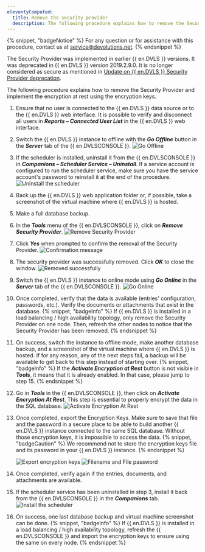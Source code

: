 ```yaml
---
eleventyComputed:
  title: Remove the security provider
  description: The following procedure explains how to remove the Security Provider and implement the encryption at rest using the encryption keys.
---
```

{% snippet, "badgeNotice" %}
For any question or for assistance with this procedure, contact us at [service@devolutions.net](mailto:service@devolutions.net).
{% endsnippet %}

The Security Provider was implemented in earlier {{ en.DVLS }} versions. It was deprecated in {{ en.DVLS }} version 2019.2.9.0. It is no longer considered as secure as mentioned in [Update on {{ en.DVLS }} Security Provider deprecation](https://blog.devolutions.net/2020/02/update-on-devolutions-password-server-security-provider-deprecation).

The following procedure explains how to remove the Security Provider and implement the encryption at rest using the encryption keys.

1. Ensure that no user is connected to the {{ en.DVLS }} data source or to the {{ en.DVLS }} web interface. It is possible to verify and disconnect all users in ***Reports – Connected User List*** in the {{ en.DVLS }} web interface.
1. Switch the {{ en.DVLS }} instance to offline with the ***Go Offline*** button in the ***Server*** tab of the {{ en.DVLSCONSOLE }}.
![Go Offline](https://cdnweb.devolutions.net/docs/docs_en_kb_KB8046.png)
1. If the scheduler is installed, uninstall it from the {{ en.DVLSCONSOLE }} in ***Companions – Scheduler Service – Uninstall***. If a service account is configured to run the scheduler service, make sure you have the service account's password to reinstall it at the end of the procedure.
![Uninstall the scheduler](https://cdnweb.devolutions.net/docs/docs_en_kb_KB8083.png)
1. Back up the {{ en.DVLS }} web application folder or, if possible, take a screenshot of the virtual machine where {{ en.DVLS }} is hosted.
1. Make a full database backup.
1. In the ***Tools*** menu of the {{ en.DVLSCONSOLE }}, click on ***Remove Security Provider***.
![Remove Security Provider](https://cdnweb.devolutions.net/docs/docs_en_kb_KB8047.png)
1. Click ***Yes*** when prompted to confirm the removal of the Security Provider.
![Confirmation message](https://cdnweb.devolutions.net/docs/docs_en_kb_KB8048.png)
1. The security provider was successfully removed. Click ***OK*** to close the window.
![Removed successfully](https://cdnweb.devolutions.net/docs/docs_en_kb_KB8049.png)
1. Switch the {{ en.DVLS }} instance to online mode using ***Go Online*** in the ***Server*** tab of the {{ en.DVLSCONSOLE }}.
![Go Online](https://cdnweb.devolutions.net/docs/docs_en_kb_KB8050.png)
1. Once completed, verify that the data is available (entries' configuration, passwords, etc.). Verify the documents or attachments that exist in the database.
   {% snippet, "badgeInfo" %}
   If {{ en.DVLS }} is installed in a load balancing / high availability topology, only remove the Security Provider on one node. Then, refresh the other nodes to notice that the Security Provider has been removed.
   {% endsnippet %}

1. On success, switch the instance to offline mode, make another database backup, and a screenshot of the virtual machine where {{ en.DVLS }} is hosted. If for any reason, any of the next steps fail, a backup will be available to get back to this step instead of starting over.
   {% snippet, "badgeInfo" %}
   If the ***Activate Encryption at Rest*** button is not visible in ***Tools***, it means that it is already enabled. In that case, please jump to step 15.
   {% endsnippet %}

1. Go in ***Tools*** in the {{ en.DVLSCONSOLE }}, then click on ***Activate Encryption At Rest***. This step is essential to properly encrypt the data in the SQL database.
![Activate Encryption At Rest](https://cdnweb.devolutions.net/docs/docs_en_kb_KB8051.png)
1. Once completed, export the Encryption Keys. Make sure to save that file and the password in a secure place to be able to build another {{ en.DVLS }} instance connected to the same SQL database. Without those encryption keys, it is impossible to access the data.
   {% snippet, "badgeCaution" %}
   We recommend not to store the encryption keys file and its password in your {{ en.DVLS }} instance.
   {% endsnippet %}

   ![Export encryption keys](https://cdnweb.devolutions.net/docs/docs_en_kb_KB8052.png)
   ![Filename and File password](https://cdnweb.devolutions.net/docs/docs_en_kb_KB8053.png)

1. Once completed, verify again if the entries, documents, and attachments are available.
1. If the scheduler service has been uninstalled in step 3, install it back from the {{ en.DVLSCONSOLE }} in the ***Companions*** tab.
![Install the scheduler](https://cdnweb.devolutions.net/docs/docs_en_kb_KB8084.png)
1. On success, one last database backup and virtual machine screenshot can be done.
   {% snippet, "badgeInfo" %}
   If {{ en.DVLS }} is installed in a load balancing / high availability topology, refresh the {{ en.DVLSCONSOLE }} and import the encryption keys to ensure using the same on every node.
   {% endsnippet %}
